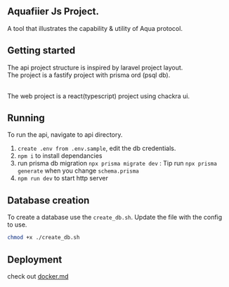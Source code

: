 ## Aquafiier Js Project.
A tool that illustrates the capability & utility of Aqua protocol.

## Getting started 
The api project structure is inspired by laravel project layout.<br/> The project is a fastify project with prisma ord (psql db).<br/><br/>

The web project is a react(typescript) project using chackra ui.

## Running 
To run the api, navigate to api directory.
1. `create .env from .env.sample`, edit the db credentials.
2. `npm i` to install dependancies
3. run prisma db migration `npx prisma migrate dev` : Tip run `npx prisma generate` when you change `schema.prisma`
4. `npm run dev` to start http server

## Database creation
To create a database use the `create_db.sh`. Update the file with the config to use.

```bash
chmod +x ./create_db.sh
```

## Deployment
check out [docker.md](./docker.md)
